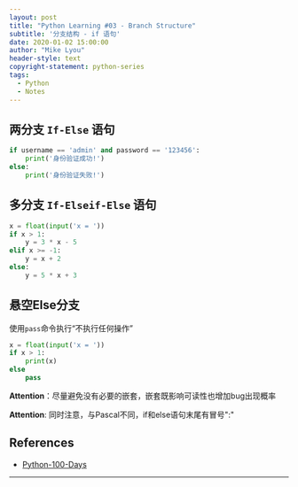 ```yaml
---
layout: post
title: "Python Learning #03 - Branch Structure"
subtitle: '分支结构 - if 语句'
date: 2020-01-02 15:00:00
author: "Mike Lyou"
header-style: text
copyright-statement: python-series
tags:
  - Python
  - Notes
---
```


<!-- more -->

## 两分支 `If-Else` 语句
```python
if username == 'admin' and password == '123456':
    print('身份验证成功!')
else:
    print('身份验证失败!')
```

## 多分支 `If-Elseif-Else` 语句
```python
x = float(input('x = '))
if x > 1:
    y = 3 * x - 5
elif x >= -1:
    y = x + 2
else:
    y = 5 * x + 3
```

## 悬空Else分支
使用`pass`命令执行“不执行任何操作”
```python
x = float(input('x = '))
if x > 1:
    print(x)
else
    pass
```
**Attention**：尽量避免没有必要的嵌套，嵌套既影响可读性也增加bug出现概率

**Attention**: 同时注意，与Pascal不同，if和else语句末尾有冒号":"

## References
- [Python-100-Days](https://github.com/jackfrued/Python-100-Days)

------------

